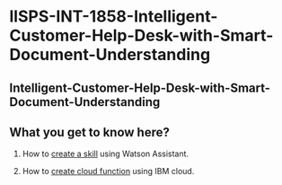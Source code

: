 # llSPS-INT-1858-Intelligent-Customer-Help-Desk-with-Smart-Document-Understanding

## Intelligent-Customer-Help-Desk-with-Smart-Document-Understanding

## What you get to know here?

1. How to [create a skill](skill.md) using Watson Assistant.

2. How to [create cloud function](Cf.md) using IBM cloud.
